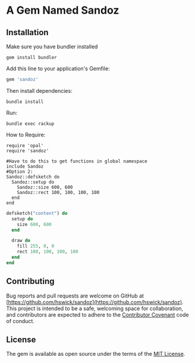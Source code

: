 # A Gem Named Sandoz

## Installation
Make sure you have bundler installed

    gem install bundler
Add this line to your application's Gemfile:

```ruby
gem 'sandoz'
```
Then install dependencies:

    bundle install

Run:

    bundle exec rackup

How to Require:

    require 'opal'
    require 'sandoz'

    #Have to do this to get functions in global namespace
    include Sandoz
    #Option 2:
    Sandoz::defsketch do
      Sandoz::setup do
        Sandoz::size 600, 600
        Sandoz::rect 100, 100, 100, 100
      end
    end

```ruby
defsketch("content") do
  setup do
    size 600, 600
  end

  draw do
    fill 255, 0, 0
    rect 100, 100, 100, 100
  end
end
```

## Contributing

Bug reports and pull requests are welcome on GitHub at [https://github.com/hswick/sandoz](https://github.com/hswick/sandoz). This project is intended to be a safe, welcoming space for collaboration, and contributors are expected to adhere to the [Contributor Covenant](http://contributor-covenant.org) code of conduct.


## License

The gem is available as open source under the terms of the [MIT License](http://opensource.org/licenses/MIT).
